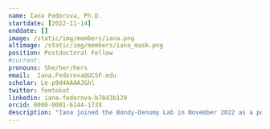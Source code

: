 ```yaml
---
name: Iana Fedorova, Ph.D.
startdate: [2022-11-14]
enddate: []
image: /static/img/members/iana.png 
altimage: /static/img/members/iana_mask.png
position: Postdoctoral Fellow
#current:
pronouns: She/her/hers 
email:  Iana.Fedorova@UCSF.edu
scholar: Le-p9d4AAAAJ&hl
twitter: femtokot
linkedin: iana-fedorova-b7843b129
orcid: 0000-0001-6144-173X
description: "Iana joined the Bondy-Denomy Lab in November 2022 as a post-doctoral scholar. She completed her graduate work in [Konstantin Severinov's Lab](https://www.waksman.rutgers.edu/severinov) at Skolkovo Institute of Science and Technology, Russia, where she studied CRISPR-Cas Type II effectors and their application in genome editing. In the Bondy-Denomy lab, Iana studies various Pseudomonas aeruginosa immune systems. She is also interested in the interplay between transposons and prokaryotic immune systems and the role of mobile genetic elements in the formation of defense islands. On weekends you can find Iana at the San Francisco Children's Museums and playgrounds where she has fun with her family. "
---
```

